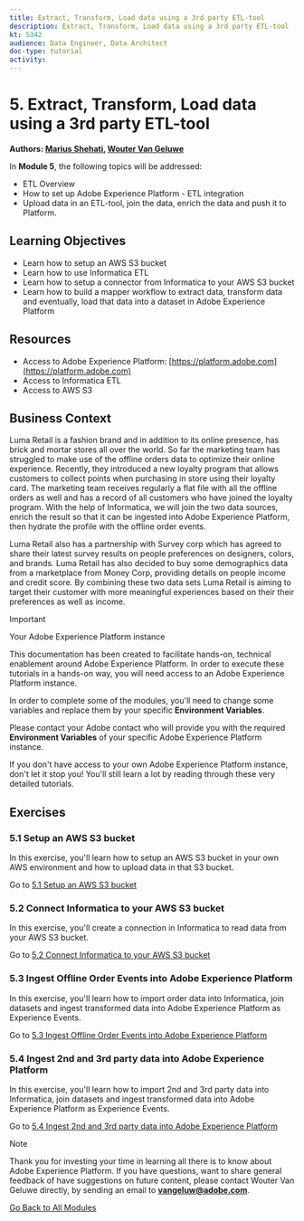 ```yaml
---
title: Extract, Transform, Load data using a 3rd party ETL-tool
description: Extract, Transform, Load data using a 3rd party ETL-tool
kt: 5342
audience: Data Engineer, Data Architect
doc-type: tutorial
activity: 
---
```


# 5. Extract, Transform, Load data using a 3rd party ETL-tool

**Authors: [Marius Shehati](https://www.linkedin.com/in/mshehati/), [Wouter Van Geluwe](https://www.linkedin.com/in/woutervangeluwe/)**

In **Module 5**, the following topics will be addressed:

- ETL Overview
- How to set up Adobe Experience Platform - ETL integration
- Upload data in an ETL-tool, join the data, enrich the data and push it to Platform.

## Learning Objectives

- Learn how to setup an AWS S3 bucket
- Learn how to use Informatica ETL
- Learn how to setup a connector from Informatica to your AWS S3 bucket
- Learn how to build a mapper workflow to extract data, transform data and eventually, load that data into a dataset in Adobe Experience Platform

## Resources

- Access to Adobe Experience Platform: [https://platform.adobe.com](https://platform.adobe.com)
- Access to Informatica ETL
- Access to AWS S3

## Business Context

Luma Retail is a fashion brand and in addition to its online presence, has brick and mortar stores all over the world. So far the marketing team has struggled to make use of the offline orders data to optimize their online experience. Recently, they introduced a new loyalty program that allows customers to collect points when purchasing in store using their loyalty card. The marketing team receives regularly a flat file with all the offline orders as well and has a record of all customers who have joined the loyalty program. With the help of Informatica, we will join the two data sources, enrich the result so that it can be ingested into Adobe Experience Platform, then hydrate the profile with the offline order events.

Luma Retail also has a partnership with Survey corp which has agreed to share their latest survey results on people preferences on designers, colors, and brands. Luma Retail has also decided to buy some demographics data from a marketplace from Money Corp, providing details on people income and credit score. By combining these two data sets Luma Retail is aiming to target their customer with more meaningful experiences based on their their preferences as well as income.

>[!IMPORTANT]
>
>Your Adobe Experience Platform instance
>
>This documentation has been created to facilitate hands-on, technical enablement around Adobe Experience Platform. In order to execute these tutorials in a hands-on way, you will need access to an Adobe Experience Platform instance.
>
>In order to complete some of the modules, you'll need to change some variables and replace them by your specific **Environment Variables**. 
>
>Please contact your Adobe contact who will provide you with the required **Environment Variables** of your specific Adobe Experience Platform instance.
>
>If you don't have access to your own Adobe Experience Platform instance, don't let it stop you! You'll still learn a lot by reading through these very detailed tutorials.

## Exercises

### 5.1 Setup an AWS S3 bucket

In this exercise, you'll learn how to setup an AWS S3 bucket in your own AWS environment and how to upload data in that S3 bucket.

Go to [5.1 Setup an AWS S3 bucket](./ex1.md)

### 5.2 Connect Informatica to your AWS S3 bucket

In this exercise, you'll create a connection in Informatica to read data from your AWS S3 bucket.

Go to [5.2 Connect Informatica to your AWS S3 bucket](./ex2.md)

### 5.3 Ingest Offline Order Events into Adobe Experience Platform

In this exercise, you'll learn how to import order data into Informatica, join datasets and ingest transformed data into Adobe Experience Platform as Experience Events.

Go to [5.3 Ingest Offline Order Events into Adobe Experience Platform](./ex3.md)

### 5.4 Ingest 2nd and 3rd party data into Adobe Experience Platform

In this exercise, you'll learn how to import 2nd and 3rd party data into Informatica, join datasets and ingest transformed data into Adobe Experience Platform as Experience Events.

Go to [5.4 Ingest 2nd and 3rd party data into Adobe Experience Platform](./ex4.md)

>[!NOTE]
>
>Thank you for investing your time in learning all there is to know about Adobe Experience Platform. If you have questions, want to share general feedback of have suggestions on future content, please contact Wouter Van Geluwe directly, by sending an email to **vangeluw@adobe.com**.

[Go Back to All Modules](../../README.md)
